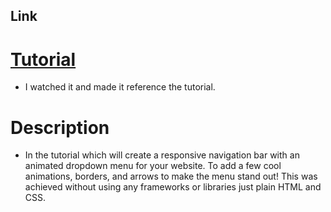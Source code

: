 ## Link
# [Tutorial](https://www.youtube.com/watch?v=wlCPOwBr7no&t=528s)

- I watched it and made it reference the tutorial.

# Description
- In the tutorial which will create a responsive navigation bar with an animated dropdown menu for your website. To add a few cool animations, borders, and arrows to make the menu stand out! This was achieved without using any frameworks or libraries just plain HTML and CSS.
